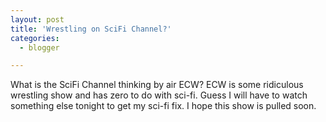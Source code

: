 ```yaml
---
layout: post
title: 'Wrestling on SciFi Channel?'
categories:
  - blogger

---
```


What is the SciFi Channel thinking by air ECW?  ECW is some ridiculous wrestling show and has zero to do with sci-fi.  Guess I will have to watch something else tonight to get my sci-fi fix.  I hope this show is pulled soon.

